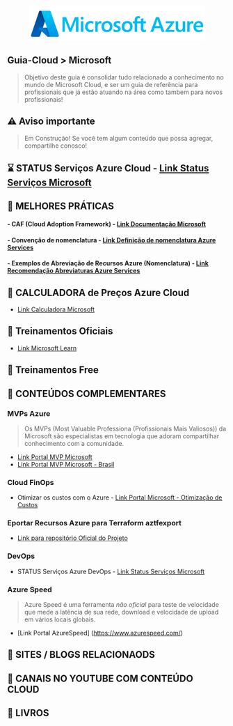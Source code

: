 <p align="center">
   <a href="https://github.com/michelbalazs/Guia-Microsoft">
    <img src="./imagens/Logo-MicrosoftAzure.png" alt="Guia Microsoft Azure" width="405" height="81">
  </a>
</p>

## Guia-Cloud > Microsoft 
> Objetivo deste guia é consolidar tudo relacionado a conhecimento no mundo de Microsoft Cloud, e ser um guia de referência para profissionais que já estão atuando na área como tambem para novos profissionais! 

## ⚠️ Aviso importante

>Em Construção!  Se você tem algum conteúdo que possa agregar, compartilhe conosco!

## ⌛ STATUS Serviços Azure Cloud - [Link Status Serviços Microsoft](https://azure.status.microsoft/)

## 📙 MELHORES PRÁTICAS
   #### - CAF (Cloud Adoption Framework) - [Link Documentação Microsoft](https://learn.microsoft.com/pt-br/azure/cloud-adoption-framework/)
   #### - Convenção de nomenclatura - [Link Definição de nomenclatura Azure Services](https://learn.microsoft.com/pt-br/azure/cloud-adoption-framework/ready/azure-best-practices/resource-naming)
   #### - Exemplos de Abreviação de Recursos Azure (Nomenclatura) - [Link Recomendação Abreviaturas Azure Services](https://learn.microsoft.com/pt-br/azure/cloud-adoption-framework/ready/azure-best-practices/resource-abbreviations)
   
## 📗 CALCULADORA de Preços Azure Cloud
   - [Link Calculadora Microsoft](https://azure.microsoft.com/pt-br/pricing/calculator/)

## 📘 Treinamentos Oficiais
   - [Link Microsoft Learn](https://learn.microsoft.com/pt-br/training/azure/)

## 📒 Treinamentos Free


## 🍺 CONTEÚDOS COMPLEMENTARES
   ### MVPs Azure
   >Os MVPs (Most Valuable Professiona (Profissionais Mais Valiosos)) da Microsoft são especialistas em tecnologia que adoram compartilhar conhecimento com a comunidade. 
   - [Link Portal MVP Microsoft](https://mvp.microsoft.com/pt-br/MvpSearch?ex=Microsoft+Azure&sc=e)
   - [Link Portal MVP Microsoft - Brasil](https://mvp.microsoft.com/pt-br/MvpSearch?ex=Microsoft+Azure&lo=Brazil&sc=e)

   ### Cloud FinOps
   - Otimizar os custos com o Azure - [Link Portal Microsoft - Otimização de Custos](https://azure.microsoft.com/pt-pt/solutions/cost-optimization/#tools)
  
   ### Eportar Recursos Azure para Terraform **aztfexport**
   - [Link para repositório Oficial do Projeto](https://github.com/Azure/aztfexport)
 
   ### DevOps
   - STATUS Serviços Azure DevOps - [Link Status Serviços Microsoft](https://status.dev.azure.com/)

   ### Azure Speed
   >Azure Speed é uma ferramenta *não oficial* para teste de velocidade que mede a latência de sua rede, download e velocidade de upload em vários locais globais.
   - [Link Portal AzureSpeed] (https://www.azurespeed.com/)

## 📂 SITES / BLOGS RELACIONAODS

## 📂 CANAIS NO YOUTUBE COM CONTEÚDO CLOUD

## 📁 LIVROS
